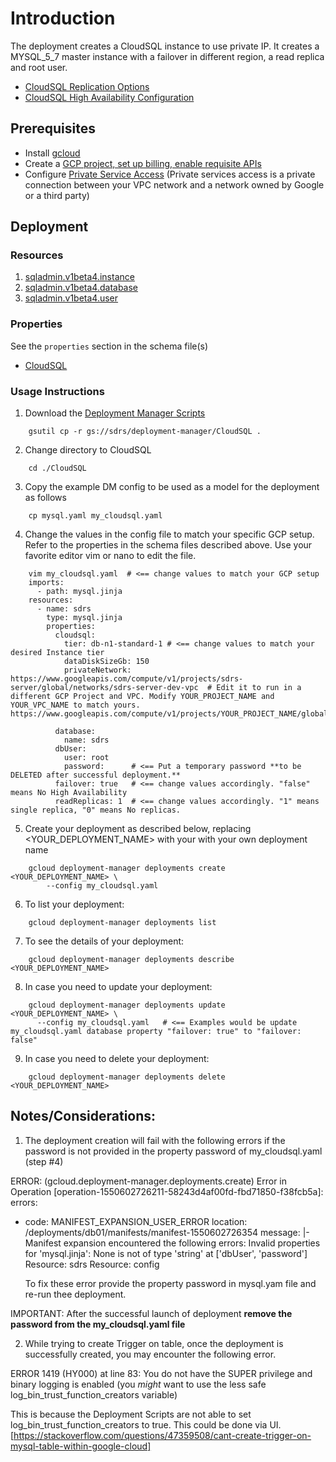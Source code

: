# Introduction

The deployment creates a CloudSQL instance to use private IP.
It creates a MYSQL_5_7 master instance with a failover in different region, a read replica and root user.
- [CloudSQL Replication Options](https://cloud.google.com/sql/docs/mysql/replication/)
- [CloudSQL High Availability Configuration](https://cloud.google.com/sql/docs/mysql/high-availability)


## Prerequisites
- Install [gcloud](https://cloud.google.com/sdk)
- Create a [GCP project, set up billing, enable requisite APIs](../project/README.md)
- Configure [Private Service Access](https://cloud.google.com/vpc/docs/configure-private-services-access])
  (Private services access is a private connection between your VPC network and a network owned by Google or a third party)


## Deployment

### Resources

1. [sqladmin.v1beta4.instance](https://cloud.google.com/sql/docs/mysql/admin-api/v1beta4/instances)
2. [sqladmin.v1beta4.database](https://cloud.google.com/sql/docs/mysql/admin-api/v1beta4/databases)
3. [sqladmin.v1beta4.user](https://cloud.google.com/sql/docs/mysql/admin-api/v1beta4/users)


### Properties

See the `properties` section in the schema file(s)

- [CloudSQL](gs://sdrs/deployment-manager/CloudSQL/mysql.jinja.schema)



### Usage Instructions


1. Download the [Deployment Manager Scripts](gs://sdrs/deployment-manager/CloudSQL)

```shell
    gsutil cp -r gs://sdrs/deployment-manager/CloudSQL .
```

2. Change directory to CloudSQL

```shell
    cd ./CloudSQL
```

3. Copy the example DM config to be used as a model for the deployment as follows

```shell
    cp mysql.yaml my_cloudsql.yaml
```

4. Change the values in the config file to match your specific GCP setup.
   Refer to the properties in the schema files described above. Use your favorite
   editor vim or nano to edit the file.

```shell
    vim my_cloudsql.yaml  # <== change values to match your GCP setup
    imports:
      - path: mysql.jinja
    resources:
      - name: sdrs
        type: mysql.jinja
        properties:
          cloudsql:
            tier: db-n1-standard-1 # <== change values to match your desired Instance tier
            dataDiskSizeGb: 150
            privateNetwork: https://www.googleapis.com/compute/v1/projects/sdrs-server/global/networks/sdrs-server-dev-vpc  # Edit it to run in a different GCP Project and VPC. Modify YOUR_PROJECT_NAME and YOUR_VPC_NAME to match yours. https://www.googleapis.com/compute/v1/projects/YOUR_PROJECT_NAME/global/networks/YOUR_VPC_NAME

          database:
            name: sdrs
          dbUser:
            user: root
            password:      # <== Put a temporary password **to be DELETED after successful deployment.**
          failover: true   # <== change values accordingly. "false" means No High Availability
          readReplicas: 1  # <== change values accordingly. "1" means single replica, "0" means No replicas.

```



5. Create your deployment as described below, replacing <YOUR_DEPLOYMENT_NAME>
   with your with your own deployment name

```shell
    gcloud deployment-manager deployments create <YOUR_DEPLOYMENT_NAME> \
        --config my_cloudsql.yaml
```
6. To list your deployment:

```shell
    gcloud deployment-manager deployments list
```

7. To see the details of your deployment:

```shell
    gcloud deployment-manager deployments describe <YOUR_DEPLOYMENT_NAME>
```

8. In case you need to update your deployment:

```shell
    gcloud deployment-manager deployments update <YOUR_DEPLOYMENT_NAME> \
      --config my_cloudsql.yaml   # <== Examples would be update my_cloudsql.yaml database property "failover: true" to "failover: false"

```

9. In case you need to delete your deployment:

```shell
    gcloud deployment-manager deployments delete <YOUR_DEPLOYMENT_NAME>
```




## Notes/Considerations:

1. The deployment creation will fail with the following errors if the  password is not provided in the property password of my_cloudsql.yaml (step #4)

ERROR: (gcloud.deployment-manager.deployments.create) Error in Operation [operation-1550602726211-58243d4af00fd-fbd71850-f38fcb5a]: errors:
- code: MANIFEST_EXPANSION_USER_ERROR
location: /deployments/db01/manifests/manifest-1550602726354
message: |-
  Manifest expansion encountered the following errors: Invalid properties for 'mysql.jinja':
  None is not of type 'string' at ['dbUser', 'password']
   Resource: sdrs Resource: config


   To fix these error provide the property password in mysql.yam file and re-run thee deployment.

IMPORTANT: After the successful launch of deployment **remove the password from the my_cloudsql.yaml file**


2. While trying to create Trigger on table, once the deployment is successfully created, you may encounter the following error.

ERROR 1419 (HY000) at line 83: You do not have the SUPER privilege and binary logging is enabled (you *might* want to use the less safe log_bin_trust_function_creators variable)

This is because the Deployment Scripts are not able to set log_bin_trust_function_creators to true.
This could be done via UI. [https://stackoverflow.com/questions/47359508/cant-create-trigger-on-mysql-table-within-google-cloud]
